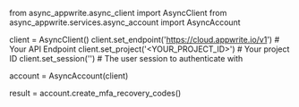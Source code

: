 from async_appwrite.async_client import AsyncClient
from async_appwrite.services.async_account import AsyncAccount

client = AsyncClient()
client.set_endpoint('https://cloud.appwrite.io/v1') # Your API Endpoint
client.set_project('<YOUR_PROJECT_ID>') # Your project ID
client.set_session('') # The user session to authenticate with

account = AsyncAccount(client)

result = account.create_mfa_recovery_codes()

